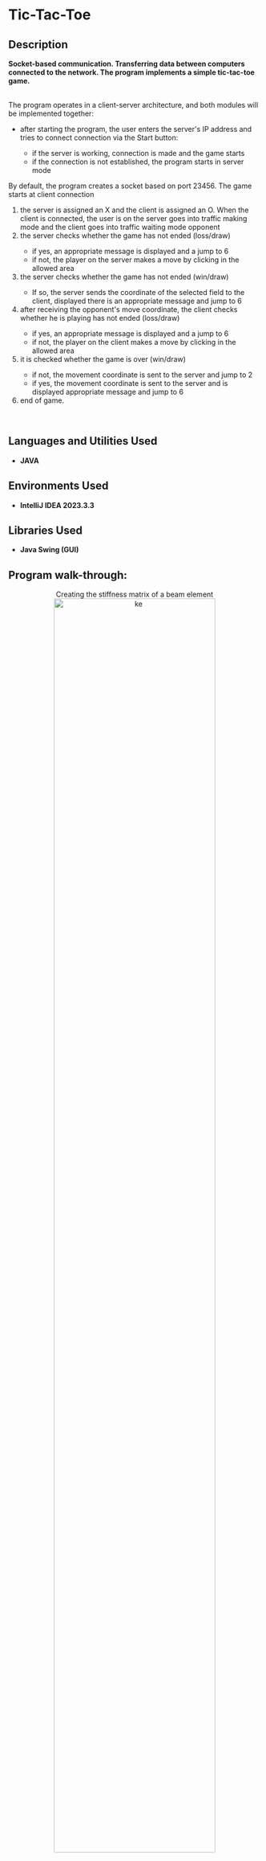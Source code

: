 # Tic-Tac-Toe
<h2>Description</h2>
<b>Socket-based communication. Transferring data between computers connected to the network. The program implements a simple tic-tac-toe game.</b> </br></br>
<p>
The program operates in a client-server architecture, and both modules will be implemented
together:
<ul>
<li>after starting the program, the user enters the server's IP address and tries to connect
connection via the Start button: </li> 
<ul>
<li>if the server is working, connection is made and the game starts</li>
<li>if the connection is not established, the program starts in server mode</li> 
</ul>
</ul>
By default, the program creates a socket based on port 23456. The game starts at
client connection
<ol>
<li> the server is assigned an X and the client is assigned an O. When the client is connected, the user is on
the server goes into traffic making mode and the client goes into traffic waiting mode
opponent</li>
<li> the server checks whether the game has not ended (loss/draw) </li>
<ul>
<li> if yes, an appropriate message is displayed and a jump to 6 </li>
<li> if not, the player on the server makes a move by clicking in the allowed area</li>
</ul>  
<li> the server checks whether the game has not ended (win/draw)</li>
<ul>
<li>If so, the server sends the coordinate of the selected field to the client, displayed
there is an appropriate message and jump to 6</li>
</ul>  
<li>after receiving the opponent's move coordinate, the client checks whether he is playing
has not ended (loss/draw)</li>
  <ul>
<li> if yes, an appropriate message is displayed and a jump to 6</li>
<li>if not, the player on the client makes a move by clicking in the allowed area</li>
    </ul>
<li> it is checked whether the game is over (win/draw)</li>
  <ul>
<li> if not, the movement coordinate is sent to the server and jump to 2</li>
<li> if yes, the movement coordinate is sent to the server and is displayed
appropriate message and jump to 6</li>
    </ul>
<li>end of game.</li> 
</ol>
</p>
<br />


<h2>Languages and Utilities Used</h2>

- <b>JAVA</b>

<h2>Environments Used</h2>

- <b>IntelliJ IDEA 2023.3.3</b>

<h2>Libraries Used</h2>

- <b>Java Swing (GUI)</b>

<h2>Program walk-through:</h2>

<p align="center">
Creating the stiffness matrix of a beam element <br/>
<img src="https://i.imgur.com/UwhIF1S.png" width="80%" alt ="ke"  width="80%"/>
<br />
<br />
Creating a global stiffness matrix:  <br/>
<img src="https://i.imgur.com/hCmyxCE.png" alt="Global marix " width="80%"/>
 <img src="https://i.imgur.com/0L7TFOK.png" alt="KK" width="80%"/>
<br />
<br />
Applying boundary conditions: <br/>
<img src="https://i.imgur.com/WREGb5y.png" width="80%" alt="boundaryConditions"/>
<br />
 boundary conditions for given scheme: <br/>
 <img src="https://i.imgur.com/FJPPM3E.png"  alt="conditions"/>
<br />
 <br />
Solving for displacement vector:  <br/>
<img src="https://i.imgur.com/8lU3NXp.png" width="80%" alt = "displacement vector"/>
<br />
<br />
results:  <br/>
<img src="https://i.imgur.com/t5id8vp.png" width="80%" alt="plot"/>
 <img src="https://i.imgur.com/wVPcKBl.png" width="80%" alt="error"/>


<!--
 ```diff
- text in red
+ text in green
! text in orange
# text in gray
@@ text in purple (and bold)@@
```
--!>
